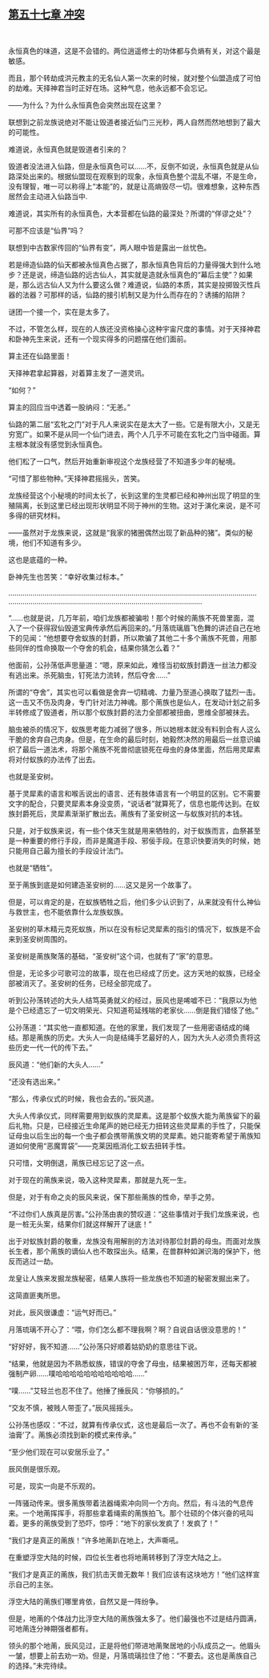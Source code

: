 ## [第五十七章 冲突](https://www.xxbiquge.com/11_11207/9115178.html)
﻿

  永恒真色的味道，这是不会错的。两位逍遥修士的功体都与负熵有关，对这个最是敏感。

  而且，那个转劫成洪元教主的无名仙人第一次来的时候，就对整个仙盟造成了可怕的劫难。天择神君当时正好在场。这种气息，他永远都不会忘记。

  ——为什么？为什么永恒真色会突然出现在这里？

  联想到之前龙族说绝对不能让毁道者接近仙门三光秒，两人自然而然地想到了最大的可能性。

  难道说，永恒真色就是毁道者引来的？

  毁道者没法进入仙路，但是永恒真色可以……不，反倒不如说，永恒真色就是从仙路深处出来的。根据仙盟现在观察到的现象，永恒真色整个混乱不堪，不是生命，没有理智，唯一可以称得上“本能”的，就是让高熵毁尽一切。很难想象，这种东西居然会主动进入仙路当中.

  难道说，其实所有的永恒真色，大本营都在仙路的最深处？所谓的“佯谬之处”？

  可那不应该是“仙界”吗？

  联想到中古数家传回的“仙界有变”，两人眼中皆是露出一丝忧色。

  若是缔造仙路的仙天都被永恒真色占据了，那永恒真色背后的力量得强大到什么地步？还是说，缔造仙路的远古仙人，其实就是造就永恒真色的“幕后主使”？如果是，那么远古仙人又为什么要这么做？难道说，仙路的本质，其实是投掷毁灭性兵器的法器？可那样的话，仙路的接引机制又是为什么而存在的？诱捕的陷阱？

  谜团一个接一个，实在是太多了。

  不过，不管怎么样，现在的人族还没资格操心这种宇宙尺度的事情。对于天择神君和卧神先生来说，还有一个现实得多的问题摆在他们面前。

  算主还在仙路里面！

  天择神君拿起算器，对着算主发了一道灵讯。

  “如何？”

  算主的回应当中透着一股纳闷：“无恙。”

  仙路的第二层“玄牝之门”对于凡人来说实在是太大了一些。它是有限大小，又是无穷宽广。如果不是从同一个仙门进去，两个人几乎不可能在玄牝之门当中碰面。算主根本就没有感觉到永恒真色。

  他们松了一口气，然后开始重新审视这个龙族经营了不知道多少年的秘境。

  “可惜了那些物种。”天择神君摇摇头，苦笑。

  龙族经营这个小秘境的时间太长了，长到这里的生灵都已经和神州出现了明显的生殖隔离，长到这里已经出现形状明显不同于神州的生物。这对于演化来说，是不可多得的研究材料。

  ——虽然对于龙族来说，这就是“我家的猪圈偶然出现了新品种的猪”。类似的秘境，他们不知道有多少。

  这也是底蕴的一种。

  卧神先生也苦笑：“幸好收集过标本。”

  …………………………………………………………………………………………………………………………………………………………………………………………………

  “……也就是说，几万年前，咱们龙族都被骗啦！那个时候的萳族不死兽里面，混入了一个获得寂仙毁道宝典传承然后再回来的。”月落琉璃眉飞色舞的讲述自己在地下的见闻：“他想要夺舍蚁族的封爵，所以欺骗了其他二十多个萳族不死兽，用那些同伴的性命换取一个夺舍的机会，结果你猜怎么着？”

  他面前，公孙荡低声思量道：“嗯，原来如此，难怪当初蚁族封爵连一丝法力都没有逃出来。杀死脑虫，钉死法力流转，然后夺舍……”

  所谓的“夺舍”，其实也可以看做是舍弃一切精魂、力量乃至道心换取了猛烈一击。这一击又不伤及肉身，专门针对法力神魂。那个萳族也是仙人，在发动计划之前多半转修成了毁道者，所以那个蚁族封爵的法力全部都被扭曲，思维全部被抹去。

  脑虫被杀的情况下，蚁族思考能力减弱了很多，所以她根本就没有料到会有人这么干脆的舍弃自己肉身。但是，在生命的最后时刻，她毅然决然的用最后一丝意识编织了最后一道法术，将那个萳族不死兽彻底锁死在母虫的身体里面，然后用灵犀素将对付蚁族的办法传了出去。

  也就是圣安树。

  基于灵犀素的语言和喉舌说出的语言、还有肢体语言有一个明显的区别。它不需要文字的配合，只要灵犀素本身没变质，“说话者”就算死了，信息也能传达到。在蚁族封爵死后，灵犀素渐渐扩散出去。萳族有了圣安树这一与蚁族对抗的本钱。

  只是，对于蚁族来说，有一些个体天生就是用来牺牲的，对于蚁族而言，血祭甚至是一种重要的修行手段，而非是魔道手段、邪佞手段。在意识快要消失的时候，她只能用自己最为擅长的手段设计法门。

  也就是“牺牲”。

  至于萳族到底是如何建造圣安树的……这又是另一个故事了。

  但是，可以肯定的是，在蚁族牺牲之后，他们多少认识到了，从来就没有什么神仙与救世主，也不能依靠什么龙族蚁族。

  圣安树的草木精元克死蚁族，所以在没有标记灵犀素的指引的情况下，蚁族是不会来到圣安树周围的。

  圣安树是萳族聚落的基础，“圣安树”这个词，也就有了“家”的意思。

  但是，无论多少可歌可泣的故事，现在也已经成了历史。这方天地的蚁族，已经全部被消灭了。圣安树的任务，已经全部完成了。

  听到公孙荡转述的大头人结笃英勇就义的经过，辰风也是唏嘘不已：“我原以为他是个已经遗忘了一切文明荣光、只知道苟延残喘的老家伙……倒是我们错怪了他。”

  公孙荡道：“其实他一直都知道。在他的家里，我们发现了一些用密语结成的绳结。那是萳族的历史。大头人一向是结绳手艺最好的人，因为大头人必须负责将这些历史一代一代的传下去。”

  辰风道：“他们新的大头人……”

  “还没有选出来。”

  “那么，传承仪式的时候，我也会去的。”辰风道。

  大头人传承仪式，同样需要用到蚁族的灵犀素。这是那个蚁族大能为萳族留下的最后礼物。只是，已经接近生命尾声的她已经无力扭转这些灵犀素的手性了，只能保证母虫以后生出的每一个虫子都会携带萳族文明的灵犀素。她只能寄希望于萳族知道如何使用“恶魔胃袋”——克莱因瓶消化工蚁去扭转手性。

  只可惜，文明倒退，萳族已经忘记了这一点。

  对于现在的萳族来说，吸入这种灵犀素，那就是九死一生。

  但是，对于有命之炎的辰风来说，保下那些萳族的性命，举手之劳。

  “不过你们人族真是厉害。”公孙荡由衷的赞叹道：“这些事情对于我们龙族来说，也是一桩无头案，结果你们就这样解开了谜底！”

  出于对蚁族封爵的敬重，龙族没有用解剖的方法对待那位封爵的母虫。而面对龙族长生者，那个萳族的谪仙人也不敢探出头。结果，在兽群种如渊识海的保护下，他反而逃过一劫。

  龙皇让人族来发掘龙族秘密，结果人族将一些龙族也不知道的秘密发掘出来了。

  这简直匪夷所思。

  对此，辰风很谦虚：“运气好而已。”

  月落琉璃不开心了：“喂，你们怎么都不理我啊？啊？自说自话很没意思的！”

  “好好好，我不知道……”公孙荡只好顺着姑奶奶的意思往下说。

  “结果，他就是因为不熟悉蚁族，错误的夺舍了母虫，结果被困万年，还每天都被强制产卵……噗哈哈哈哈哈哈哈哈哈哈哈……”

  “噗……”艾轻兰也忍不住了。他捶了捶辰风：“你够损的。”

  “交友不慎，被贱人带歪了。”辰风摇摇头。

  公孙荡也感叹：“不过，就算有传承仪式，这也是最后一次了。再也不会有新的‘圣油膏’了。萳族必须找到新的模式来传承。”

  “至少他们现在可以安居乐业了。”

  辰风倒是很乐观。

  可是，现实一向是不乐观的。

  一阵骚动传来。很多萳族带着法器绳索冲向同一个方向。然后，有斗法的气息传来。一个地萳挥挥手，将那些拿着绳索的萳族拍飞。那个壮硕的个体兴奋的吼叫着。更多的萳族受到了恐吓，惊呼：“地下的家伙发疯了！发疯了！”

  “我们才是真正的萳族！”许多地萳趴在地上，大声嘶吼。

  在重塑浮空大陆的时候，四位长生者也将地萳转移到了浮空大陆之上。

  “我们才是真正的萳族，我们抗击天兽无数年！我们应该有这块地方！”他们这样宣示自己的主张。

  浮空大陆的萳族们哪里肯依，自然又是一阵纷争。

  但是，地萳的个体战力比浮空大陆的萳族强太多了。他们最强也不过是结丹圆满，可地萳连分神期强者都有。

  领头的那个地萳，辰风见过，正是将他们带进地萳聚居地的小队成员之一。他眉头一皱，想要上前去劝一劝。但是，月落琉璃拉住了他：“不要去。这也是萳族自己的选择。”未完待续。
